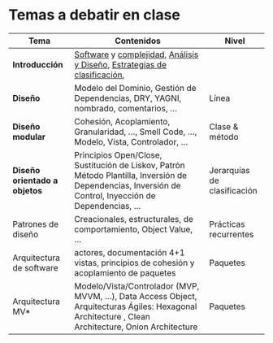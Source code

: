 # Temas a debatir en clase




Tema|Contenidos|Nivel
-|-|-
**Introducción**|[Software](https://docs.google.com/presentation/d/1N0wtTid8iFAlyR8TNDbCR3FxIkJYvQ_p5kC3pqkkB1c/edit?usp=sharing) y [complejidad](https://docs.google.com/presentation/d/1K8TusDz7jbpSQkffZdF_-TLDTjfjfxWs-dr9Lf7js80/edit?usp=sharing), [Análisis y Diseño](https://docs.google.com/presentation/d/1fPbUOZ6epnsC0RzccIc-VI7f-WO2lnzxWnnpEryBTVg/edit?usp=sharing),  [Estrategias de clasificación](https://docs.google.com/presentation/d/1GJ-J5IKzcYiXpODAjQpXQaGmkeu8ClJ3ho_OXcZOpE4/edit?usp=sharing), 
**Diseño**|Modelo del Dominio, Gestión de Dependencias, DRY, YAGNI, nombrado, comentarios, …​|Línea
**Diseño modular**|Cohesión, Acoplamiento, Granularidad, …​, Smell Code, …​, Modelo, Vista, Controlador, …​|Clase & método
**Diseño orientado a objetos**|Principios Open/Close, Sustitución de Liskov, Patrón Método Plantilla, Inversión de Dependencias, Inversión de Control, Inyección de Dependencias, …​|Jerarquías de clasificación
Patrones de diseño|Creacionales, estructurales, de comportamiento, Object Value, …​|Prácticas recurrentes
Arquitectura de software|actores, documentación 4+1 vistas, principios de cohesión y acoplamiento de paquetes|Paquetes
Arquitectura MV*|Modelo/Vista/Controlador (MVP, MVVM, …​), Data Access Object, Arquitecturas Ágiles: Hexagonal Architecture , Clean Architecture, Onion Architecture|Paquetes
